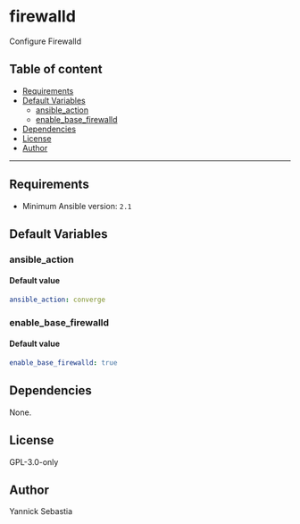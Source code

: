 # firewalld

Configure Firewalld

## Table of content

- [Requirements](#requirements)
- [Default Variables](#default-variables)
  - [ansible_action](#ansible_action)
  - [enable_base_firewalld](#enable_base_firewalld)
- [Dependencies](#dependencies)
- [License](#license)
- [Author](#author)

---

## Requirements

- Minimum Ansible version: `2.1`

## Default Variables

### ansible_action

#### Default value

```YAML
ansible_action: converge
```

### enable_base_firewalld

#### Default value

```YAML
enable_base_firewalld: true
```

## Dependencies

None.

## License

GPL-3.0-only

## Author

Yannick Sebastia
